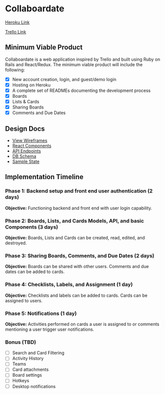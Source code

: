 # Collaboardate

[Heroku Link](http://collaboardate-app.herokuapp.com/)

[Trello Link](https://trello.com/b/m0YDD5ZF/collaboardate)

## Minimum Viable Product

Collaboardate is a web application inspired by Trello and built using Ruby on Rails and React/Redux.  The minimum viable product will include the following:

- [x] New account creation, login, and guest/demo login
- [x] Hosting on Heroku
- [x] A complete set of READMEs documenting the development process
- [x] Boards
- [x] Lists & Cards
- [x] Sharing Boards
- [x] Comments and Due Dates

## Design Docs
* [View Wireframes](wireframes)
* [React Components](component-hierarchy.md)
* [API Endpoints](api-endpoints.md)
* [DB Schema](schema.md)
* [Sample State](sample-state.md)

## Implementation Timeline

### Phase 1: Backend setup and front end user authentication (2 days)

**Objective:** Functioning backend and front end with user login capability.

### Phase 2: Boards, Lists, and Cards Models, API, and basic Components (3 days)

**Objective:** Boards, Lists and Cards can be created, read, edited, and destroyed.

### Phase 3: Sharing Boards, Comments, and Due Dates (2 days)

**Objective:** Boards can be shared with other users.  Comments and due dates can be added to cards.

### Phase 4: Checklists, Labels, and Assignment (1 day)

**Objective:** Checklists and labels can be added to cards.  Cards can be assigned to users.

### Phase 5: Notifications (1 day)

**Objective:** Activities performed on cards a user is assigned to or comments mentioning a user trigger user notifications.

### Bonus (TBD)
- [ ] Search and Card Filtering
- [ ] Activity History
- [ ] Teams
- [ ] Card attachments
- [ ] Board settings
- [ ] Hotkeys
- [ ] Desktop notifications
